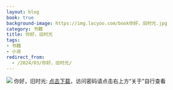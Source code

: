 ```yaml
---
layout: blog
book: true
background-image: https://img.locyoo.com/book你好，旧时光.jpg
category: 书籍
title: 你好，旧时光
tags:
- 书籍
- 小说
redirect_from:
  - /2024/03/你好，旧时光/
---
```

![](https://img.locyoo.com/book你好，旧时光.jpg)
你好，旧时光: <a name = "ref1" href="https://url18.ctfile.com/f/50983618-1439916145-8825ad?p=3619">点击下载</a>，访问密码请点击右上方“关于”自行查看